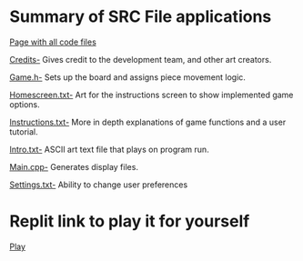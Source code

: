 # Summary of SRC File applications

[Page with all code files](https://github.com/RobertBu1/Games/tree/main/src/Star-Chess)

[Credits-](https://github.com/RobertBu1/Games/blob/main/src/Star-Chess/credits.txt) Gives credit to the development team, and other art creators.

[Game.h-](https://github.com/RobertBu1/Games/blob/main/src/Star-Chess/game.h) Sets up the board and assigns piece movement logic.

[Homescreen.txt-](https://github.com/RobertBu1/Games/blob/main/src/Star-Chess/homescreen.txt) Art for the instructions screen to show implemented game options.

[Instructions.txt-](https://github.com/RobertBu1/Games/blob/main/src/Star-Chess/instructions.txt) More in depth explanations of game functions and a user tutorial.

[Intro.txt-](https://github.com/RobertBu1/Games/blob/main/src/Star-Chess/intro.txt) ASCII art text file that plays on program run.

[Main.cpp-](https://github.com/RobertBu1/Games/blob/main/src/Star-Chess/main.cpp) Generates display files.

[Settings.txt-](https://github.com/RobertBu1/Games/blob/main/src/Star-Chess/settings.txt) Ability to change user preferences 

# Replit link to play it for yourself
[Play](https://replit.com/@the-do-nothings/Star-Chess?v=1)

